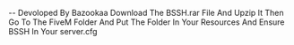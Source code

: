 -- Devoloped By Bazookaa
Download The BSSH.rar File And Upzip It
Then Go To The FiveM Folder
And Put The Folder In Your Resources
And Ensure BSSH In Your server.cfg
